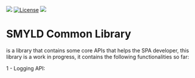 [![](https://data.jsdelivr.com/v1/package/npm/smyld-lib-common/badge)](https://www.jsdelivr.com/package/npm/smyld-lib-common)
[![License](https://img.shields.io/badge/License-Apache%202.0-yellowgreen.svg)](https://github.com/MFjamil/smyld-lib-common/blob/master/LICENSE)
[![](https://img.shields.io/badge/NPM-smyld--lib--common-blue)](https://www.npmjs.com/package/smyld-lib-common)
# SMYLD Common Library
is a library that contains some core APIs that helps the SPA developer, this library is a work in progress, it contains the following functionalities so far:



1 - Logging API:
